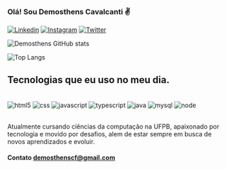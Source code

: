 ### Olá! Sou Demosthens Cavalcanti ✌️

[![Linkedin](https://img.shields.io/badge/LinkedIn-0077B5?style=for-the-badge&logo=linkedin&logoColor=white)](https://www.linkedin.com/in/demosthens-cavalcanti-4a0b9627b/)
[![Instagram](https://img.shields.io/badge/Instagram-E4405F?style=for-the-badge&logo=instagram&logoColor=white)](https://www.instagram.com/demosthens)
[![Twitter](https://img.shields.io/badge/Twitter-1DA1F2?style=for-the-badge&logo=twitter&logoColor=white)](https://twitter.com/DemosthensCF)

![Demosthens GitHub stats](https://github-readme-stats.vercel.app/api?username=DemosthensCavalcanti&show_icons=true&theme=dark)

![Top Langs](https://github-readme-stats.vercel.app/api/top-langs/?username=DemosthensCavalcanti&layout=compact)

## Tecnologias que eu uso no meu dia.

<div style="display: inline_block"><br/>
  <img align="center" alt="html5" src="https://img.shields.io/badge/HTML5-E34F26?style=for-the-badge&logo=html5&logoColor=white" />
  <img align="center" alt="css" src="https://img.shields.io/badge/CSS3-1572B6?style=for-the-badge&logo=css3&logoColor=white" />
  <img align="center" alt="javascript" src="https://img.shields.io/badge/JavaScript-323330?style=for-the-badge&logo=javascript&logoColor=F7DF1E" />
  <img align="center" alt="typescript" src="https://img.shields.io/badge/TypeScript-007ACC?style=for-the-badge&logo=typescript&logoColor=white" />
  <img align="center" alt="java" src="https://img.shields.io/badge/Java-ED8B00?style=for-the-badge&logo=openjdk&logoColor=white" />
  <img align="center" alt="mysql" src="https://img.shields.io/badge/MySQL-00000F?style=for-the-badge&logo=mysql&logoColor=white" />
  <img align="center" alt="node" src="https://img.shields.io/badge/Node.js-43853D?style=for-the-badge&logo=node.js&logoColor=white" />
</div><br/>

Atualmente cursando ciências da computação na UFPB, apaixonado por tecnologia e movido por desafios, alem de estar sempre em busca de novos aprendizados e evoluir.

#### Contato demosthenscf@gmail.com
